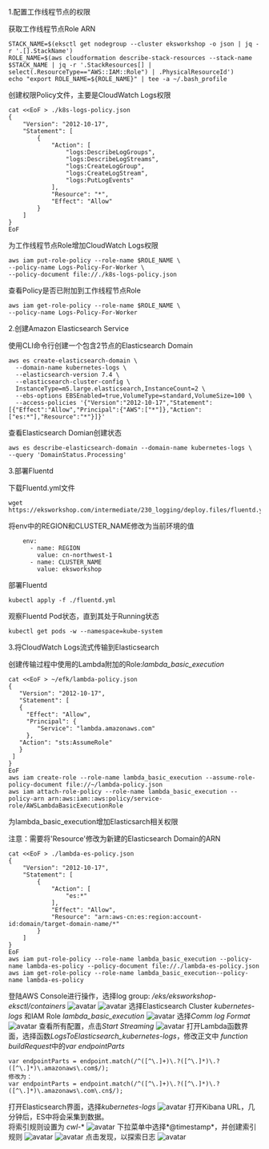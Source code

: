 1.配置工作线程节点的权限

获取工作线程节点Role ARN

```
STACK_NAME=$(eksctl get nodegroup --cluster eksworkshop -o json | jq -r '.[].StackName')
ROLE_NAME=$(aws cloudformation describe-stack-resources --stack-name $STACK_NAME | jq -r '.StackResources[] | select(.ResourceType=="AWS::IAM::Role") | .PhysicalResourceId')
echo "export ROLE_NAME=${ROLE_NAME}" | tee -a ~/.bash_profile
```
创建权限Policy文件，主要是CloudWatch Logs权限

```
cat <<EoF > ./k8s-logs-policy.json
{
    "Version": "2012-10-17",
    "Statement": [
        {
            "Action": [
                "logs:DescribeLogGroups",
                "logs:DescribeLogStreams",
                "logs:CreateLogGroup",
                "logs:CreateLogStream",
                "logs:PutLogEvents"
            ],
            "Resource": "*",
            "Effect": "Allow"
        }
    ]
}
EoF
```
为工作线程节点Role增加CloudWatch Logs权限

```
aws iam put-role-policy --role-name $ROLE_NAME \
--policy-name Logs-Policy-For-Worker \
--policy-document file://./k8s-logs-policy.json
```

查看Policy是否已附加到工作线程节点Role

```
aws iam get-role-policy --role-name $ROLE_NAME \
--policy-name Logs-Policy-For-Worker
```
2.创建Amazon Elasticsearch Service

使用CLI命令行创建一个包含2节点的Elasticsearch Domain

```
aws es create-elasticsearch-domain \
  --domain-name kubernetes-logs \
  --elasticsearch-version 7.4 \
  --elasticsearch-cluster-config \
  InstanceType=m5.large.elasticsearch,InstanceCount=2 \
  --ebs-options EBSEnabled=true,VolumeType=standard,VolumeSize=100 \
  --access-policies '{"Version":"2012-10-17","Statement":[{"Effect":"Allow","Principal":{"AWS":["*"]},"Action":["es:*"],"Resource":"*"}]}'
```
查看Elasticsearch Domian创建状态

```
aws es describe-elasticsearch-domain --domain-name kubernetes-logs \
--query 'DomainStatus.Processing'
```

3.部署Fluentd

下载Fluentd.yml文件

```
wget https://eksworkshop.com/intermediate/230_logging/deploy.files/fluentd.yml
```
将env中的REGION和CLUSTER_NAME修改为当前环境的值

```
    env:
      - name: REGION
        value: cn-northwest-1
      - name: CLUSTER_NAME
        value: eksworkshop
```
部署Fluentd

```
kubectl apply -f ./fluentd.yml
```
观察Fluentd Pod状态，直到其处于Running状态

```
kubectl get pods -w --namespace=kube-system
```
3.将CloudWatch Logs流式传输到Elasticsearch

创建传输过程中使用的Lambda附加的Role:*lambda_basic\_execution*

```
cat <<EoF > ~/efk/lambda-policy.json
{
   "Version": "2012-10-17",
   "Statement": [
   {
     "Effect": "Allow",
     "Principal": {
        "Service": "lambda.amazonaws.com"
     },
   "Action": "sts:AssumeRole"
   }
 ]
}
EoF
aws iam create-role --role-name lambda_basic_execution --assume-role-policy-document file://~/lambda-policy.json
aws iam attach-role-policy --role-name lambda_basic_execution --policy-arn arn:aws:iam::aws:policy/service-role/AWSLambdaBasicExecutionRole
```
为lambda_basic_execution增加Elasticsarch相关权限

注意：需要将'Resource'修改为新建的Elasticsearch Domain的ARN

```
cat <<EoF > ./lambda-es-policy.json
{
    "Version": "2012-10-17",
    "Statement": [
        {
            "Action": [
                "es:*"
            ],
            "Effect": "Allow",
            "Resource": "arn:aws-cn:es:region:account-id:domain/target-domain-name/*"
        }
    ]
}
EoF
aws iam put-role-policy --role-name lambda_basic_execution --policy-name lambda-es-policy --policy-document file://./lambda-es-policy.json
aws iam get-role-policy --role-name lambda_basic_execution--policy-name lambda-es-policy
```

登陆AWS Console进行操作，选择log group: */eks/eksworkshop-eksctl/containers*
![avatar](https://github.com/toreydai/eks-workshop-greater-china/blob/master/china/2020_EKS_Launch_Workshop/media/Pictures/efk1.png)
![avatar](https://github.com/toreydai/eks-workshop-greater-china/blob/master/china/2020_EKS_Launch_Workshop/media/Pictures/efk2.png)
选择Elasticsearch Cluster *kubernetes-logs* 和IAM Role *lambda_basic\_execution*
![avatar](https://github.com/toreydai/eks-workshop-greater-china/blob/master/china/2020_EKS_Launch_Workshop/media/Pictures/efk3.png)
选择*Comm log Format*
![avatar](https://github.com/toreydai/eks-workshop-greater-china/blob/master/china/2020_EKS_Launch_Workshop/media/Pictures/efk4.png)
查看所有配置，点击*Start Streaming*
![avatar](https://github.com/toreydai/eks-workshop-greater-china/blob/master/china/2020_EKS_Launch_Workshop/media/Pictures/efk5.png)
打开Lambda函数界面，选择函数*LogsToElasticsearch_kubernetes-logs*，修改正文中
*function buildRequest*中的*var endpointParts*

```
var endpointParts = endpoint.match(/^([^\.]+)\.?([^\.]*)\.?([^\.]*)\.amazonaws\.com$/);
修改为：
var endpointParts = endpoint.match(/^([^\.]+)\.?([^\.]*)\.?([^\.]*)\.amazonaws\.com\.cn$/);

```
打开Elasticsearch界面，选择*kubernetes-logs*
![avatar](https://github.com/toreydai/eks-workshop-greater-china/blob/master/china/2020_EKS_Launch_Workshop/media/Pictures/efk6.png)
打开Kibana URL，几分钟后，ES中将会采集到数据。
<br>将索引规则设置为 *cwl-**
![avatar](https://github.com/toreydai/eks-workshop-greater-china/blob/master/china/2020_EKS_Launch_Workshop/media/Pictures/efk7.png)
下拉菜单中选择*@timestamp*，并创建索引规则
![avatar](https://github.com/toreydai/eks-workshop-greater-china/blob/master/china/2020_EKS_Launch_Workshop/media/Pictures/efk8.png)
![avatar](https://github.com/toreydai/eks-workshop-greater-china/blob/master/china/2020_EKS_Launch_Workshop/media/Pictures/efk9.png)
点击发现，以探索日志
![avatar](https://github.com/toreydai/eks-workshop-greater-china/blob/master/china/2020_EKS_Launch_Workshop/media/Pictures/efk10.png)







